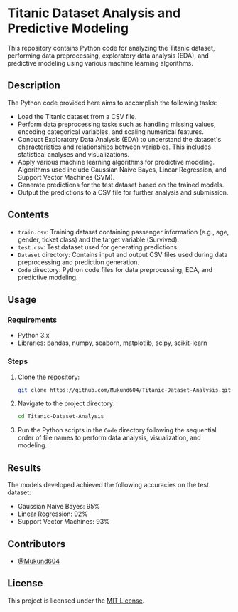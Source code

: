 # Titanic Dataset Analysis and Predictive Modeling

This repository contains Python code for analyzing the Titanic dataset, performing data preprocessing, exploratory data analysis (EDA), and predictive modeling using various machine learning algorithms.

## Description

The Python code provided here aims to accomplish the following tasks:

- Load the Titanic dataset from a CSV file.
- Perform data preprocessing tasks such as handling missing values, encoding categorical variables, and scaling numerical features.
- Conduct Exploratory Data Analysis (EDA) to understand the dataset's characteristics and relationships between variables. This includes statistical analyses and visualizations.
- Apply various machine learning algorithms for predictive modeling. Algorithms used include Gaussian Naive Bayes, Linear Regression, and Support Vector Machines (SVM).
- Generate predictions for the test dataset based on the trained models.
- Output the predictions to a CSV file for further analysis and submission.

## Contents

- `train.csv`: Training dataset containing passenger information (e.g., age, gender, ticket class) and the target variable (Survived).
- `test.csv`: Test dataset used for generating predictions.
- `Dataset` directory: Contains input and output CSV files used during data preprocessing and prediction generation.
- `Code` directory: Python code files for data preprocessing, EDA, and predictive modeling.

## Usage

### Requirements

- Python 3.x
- Libraries: pandas, numpy, seaborn, matplotlib, scipy, scikit-learn

### Steps

1. Clone the repository:

    ```bash
    git clone https://github.com/Mukund604/Titanic-Dataset-Analysis.git
    ```

2. Navigate to the project directory:

    ```bash
    cd Titanic-Dataset-Analysis
    ```

3. Run the Python scripts in the `Code` directory following the sequential order of file names to perform data analysis, visualization, and modeling.

## Results

The models developed achieved the following accuracies on the test dataset:
- Gaussian Naive Bayes: 95%
- Linear Regression: 92%
- Support Vector Machines: 93%

## Contributors

- [@Mukund604](https://github.com/Mukund604)

## License

This project is licensed under the [MIT License](LICENSE).
